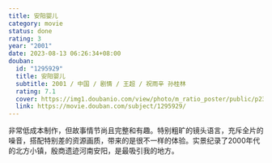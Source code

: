 ```yaml
---
title: 安阳婴儿
category: movie
status: done
rating: 3
year: "2001"
date: 2023-08-13 06:26:34+08:00
douban:
  id: "1295929"
  title: 安阳婴儿
  subtitle: 2001 / 中国 / 剧情 / 王超 / 祝雨辛 孙桂林
  rating: 7.1
  cover: https://img1.doubanio.com/view/photo/m_ratio_poster/public/p2382796287.jpg
  link: https://movie.douban.com/subject/1295929/
---
```


非常低成本制作，但故事情节尚且完整和有趣。特别粗旷的镜头语言，充斥全片的噪音，搭配特别差的资源画质，带来的是很不一样的体验。实景纪录了2000年代的北方小镇，殷商遗迹河南安阳，是最吸引我的地方。
